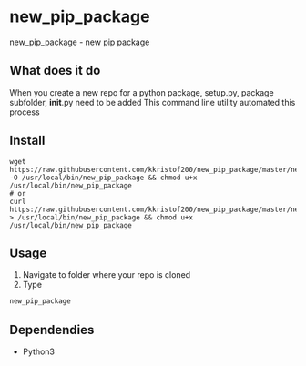# new_pip_package
new_pip_package - new pip package

## What does it do
When you create a new repo for a python package, setup.py, package subfolder, __init__.py need to be added
This command line utility automated this process

## Install
~~~~shell
wget https://raw.githubusercontent.com/kkristof200/new_pip_package/master/new_pip_package -O /usr/local/bin/new_pip_package && chmod u+x /usr/local/bin/new_pip_package
# or
curl https://raw.githubusercontent.com/kkristof200/new_pip_package/master/new_pip_package > /usr/local/bin/new_pip_package && chmod u+x /usr/local/bin/new_pip_package
~~~~

## Usage
1. Navigate to folder where your repo is cloned
2. Type
~~~~bash
new_pip_package
~~~~

## Dependendies
- Python3
